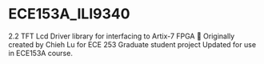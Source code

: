 # ECE153A_ILI9340
2.2 TFT Lcd Driver library for interfacing to Artix-7 FPGA 
Originally created by Chieh Lu for ECE 253 Graduate student project
Updated for use in ECE153A course.

